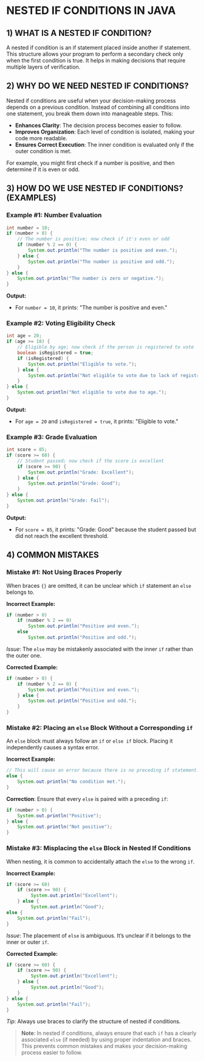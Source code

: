# NESTED IF CONDITIONS IN JAVA

## 1) WHAT IS A NESTED IF CONDITION?
A nested if condition is an if statement placed inside another if statement. This structure allows your program to perform a secondary check only when the first condition is true. It helps in making decisions that require multiple layers of verification.

## 2) WHY DO WE NEED NESTED IF CONDITIONS?
Nested if conditions are useful when your decision-making process depends on a previous condition. Instead of combining all conditions into one statement, you break them down into manageable steps. This:
- **Enhances Clarity**: The decision process becomes easier to follow.
- **Improves Organization**: Each level of condition is isolated, making your code more readable.
- **Ensures Correct Execution**: The inner condition is evaluated only if the outer condition is met.

For example, you might first check if a number is positive, and then determine if it is even or odd.

## 3) HOW DO WE USE NESTED IF CONDITIONS? (EXAMPLES)

### Example #1: Number Evaluation
```java
int number = 10;
if (number > 0) {
    // The number is positive; now check if it's even or odd
    if (number % 2 == 0) {
        System.out.println("The number is positive and even.");
    } else {
        System.out.println("The number is positive and odd.");
    }
} else {
    System.out.println("The number is zero or negative.");
}
```
**Output:**
- For `number = 10`, it prints: "The number is positive and even."

### Example #2: Voting Eligibility Check
```java
int age = 20;
if (age >= 18) {
    // Eligible by age; now check if the person is registered to vote
    boolean isRegistered = true;
    if (isRegistered) {
        System.out.println("Eligible to vote.");
    } else {
        System.out.println("Not eligible to vote due to lack of registration.");
    }
} else {
    System.out.println("Not eligible to vote due to age.");
}
```
**Output:**
- For `age = 20` and `isRegistered = true`, it prints: "Eligible to vote."

### Example #3: Grade Evaluation
```java
int score = 85;
if (score >= 60) {
    // Student passed; now check if the score is excellent
    if (score >= 90) {
        System.out.println("Grade: Excellent");
    } else {
        System.out.println("Grade: Good");
    }
} else {
    System.out.println("Grade: Fail");
}
```
**Output:**
- For `score = 85`, it prints: "Grade: Good" because the student passed but did not reach the excellent threshold.

## 4) COMMON MISTAKES

### Mistake #1: Not Using Braces Properly
When braces `{}` are omitted, it can be unclear which `if` statement an `else` belongs to.

**Incorrect Example:**
```java
if (number > 0)
    if (number % 2 == 0)
        System.out.println("Positive and even.");
    else
        System.out.println("Positive and odd.");
```
*Issue*: The `else` may be mistakenly associated with the inner `if` rather than the outer one.

**Corrected Example:**
```java
if (number > 0) {
    if (number % 2 == 0) {
        System.out.println("Positive and even.");
    } else {
        System.out.println("Positive and odd.");
    }
}
```

### Mistake #2: Placing an `else` Block Without a Corresponding `if`
An `else` block must always follow an `if` or `else if` block. Placing it independently causes a syntax error.

**Incorrect Example:**
```java
// This will cause an error because there is no preceding if statement.
else {
    System.out.println("No condition met.");
}
```
**Correction**: Ensure that every `else` is paired with a preceding `if`:
```java
if (number > 0) {
    System.out.println("Positive");
} else {
    System.out.println("Not positive");
}
```

### Mistake #3: Misplacing the `else` Block in Nested If Conditions
When nesting, it is common to accidentally attach the `else` to the wrong `if`.

**Incorrect Example:**
```java
if (score >= 60)
    if (score >= 90) {
         System.out.println("Excellent");
    } else {
         System.out.println("Good");
else {
    System.out.println("Fail");
}
```
*Issue*: The placement of `else` is ambiguous. It’s unclear if it belongs to the inner or outer `if`.

**Corrected Example:**
```java
if (score >= 60) {
    if (score >= 90) {
         System.out.println("Excellent");
    } else {
         System.out.println("Good");
    }
} else {
    System.out.println("Fail");
}
```
*Tip*: Always use braces to clarify the structure of nested if conditions.

> **Note**: In nested if conditions, always ensure that each `if` has a clearly associated `else` (if needed) by using proper indentation and braces. This prevents common mistakes and makes your decision-making process easier to follow.